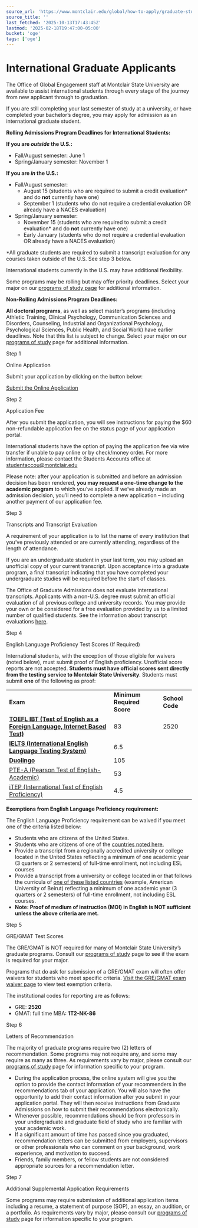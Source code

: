 ```yaml
---
source_url: 'https://www.montclair.edu/global/how-to-apply/graduate-students/'
source_title: ''
last_fetched: '2025-10-13T17:43:45Z'
lastmod: '2025-02-18T19:47:00-05:00'
bucket: 'oge'
tags: ['oge']
---
```


# International Graduate Applicants

The Office of Global Engagement staff at Montclair State University are available to assist international students through every stage of the journey from new applicant through to graduation.

If you are still completing your last semester of study at a university, or have completed your bachelor’s degree, you may apply for admission as an international graduate student.

**Rolling Admissions Program Deadlines for International Students:**

**If you are *outside* the U.S.:**

* Fall/August semester: June 1
* Spring/January semester: November 1

**If you are *in* the U.S.:**

* Fall/August semester:
  + August 15 (students who are required to submit a credit evaluation\* and do **not** currently have one)
  + September 1 (students who do not require a credential evaluation OR already have a NACES evaluation)
* Spring/January semester:
  + November 15 (students who are required to submit a credit evaluation\* and do **not** currently have one)
  + Early January (students who do not require a credential evaluation OR already have a NACES evaluation)

\*All graduate students are required to submit a transcript evaluation for any courses taken outside of the U.S. See step 3 below.

International students currently in the U.S. may have additional flexibility.

Some programs may be rolling but may offer priority deadlines. Select your major on our [programs of study page](https://www.montclair.edu/graduate/programs-of-study/) for additional information.

**Non-Rolling Admissions Program Deadlines:**

**All doctoral programs**, as well as select master’s programs (including Athletic Training, Clinical Psychology, Communication Sciences and Disorders, Counseling, Industrial and Organizational Psychology, Psychological Sciences, Public Health, and Social Work) have earlier deadlines. Note that this list is subject to change. Select your major on our [programs of study](https://www.montclair.edu/graduate/programs-of-study/) page for additional information.

Step 1

Online Application

Submit your application by clicking on the button below:

[Submit the Online Application](https://graduate.montclair.edu/apply/)

Step 2

Application Fee

After you submit the application, you will see instructions for paying the $60 non-refundable application fee on the status page of your application portal.

International students have the option of paying the application fee via wire transfer if unable to pay online or by check/money order. For more information, please contact the Students Accounts office at [studentaccou@montclair.edu](mailto:studentaccou@montclair.edu)

Please note: after your application is submitted and before an admission decision has been rendered, **you may request a one-time change to the academic program** to which you’ve applied. If we’ve already made an admission decision, you’ll need to complete a new application – including another payment of our application fee.

Step 3

Transcripts and Transcript Evaluation

A requirement of your application is to list the name of every institution that you’ve previously attended or are currently attending, regardless of the length of attendance.

If you are an undergraduate student in your last term, you may upload an unofficial copy of your current transcript. Upon acceptance into a graduate program, a final transcript indicating that you have completed your undergraduate studies will be required before the start of classes.

The Office of Graduate Admissions does not evaluate international transcripts. Applicants with a non-U.S. degree must submit an official evaluation of all previous college and university records. You may provide your own or be considered for a free evaluation provided by us to a limited number of qualified students. See the information about transcript evaluations [here](https://www.montclair.edu/global/graduate-transcript-evaluation-options-and-process/).

Step 4

English Language Proficiency Test Scores &lpar;If Required&rpar;

International students, with the exception of those eligible for waivers (noted below), must submit proof of English proficiency. Unofficial score reports are not accepted. **Students must have official scores sent directly from the testing service to Montclair State University**. Students must submit **one** of the following as proof:

|  |  |  |
| --- | --- | --- |
| **Exam** | **Minimum Required Score** | **School Code** |
| [**TOEFL IBT (Test of English as a Foreign Language, Internet Based Test)**](https://www.ets.org/toefl) | 83 | 2520 |
| [**IELTS (International English Language Testing System)**](https://www.ielts.org/en-us) | 6.5 |  |
| [**Duolingo**](https://englishtest.duolingo.com/home) | 105 |  |
| [PTE-A (Pearson Test of English-Academic)](https://www.pearsonpte.com/) | 53 |  |
| [iTEP (International Test of English Proficiency)](https://www.itepexam.com/) | 4.5 |  |

**Exemptions from English Language Proficiency requirement:**

The English Language Proficiency requirement can be waived if you meet one of the criteria listed below:

* Students who are citizens of the United States.
* Students who are citizens of one of the [countries noted here.](https://www.montclair.edu/global/how-to-apply/english-language-proficiency-test-requirement-exemptions)
* Provide a transcript from a regionally accredited university or college located in the United States reflecting a minimum of one academic year (3 quarters or 2 semesters) of full-time enrollment, not including ESL courses
* Provide a transcript from a university or college located in or that follows the curricula of [one of these listed countries](https://www.montclair.edu/global/how-to-apply/english-language-proficiency-test-requirement-exemptions/) (example, American University of Beirut) reflecting a minimum of one academic year (3 quarters or 2 semesters) of full-time enrollment, not including ESL courses.
* **Note: Proof of medium of instruction (MOI) in English is NOT sufficient unless the above criteria are met.**

Step 5

GRE&sol;GMAT Test Scores

The GRE/GMAT is NOT required for many of Montclair State University’s graduate programs. Consult our [programs of study](https://www.montclair.edu/graduate/programs-of-study/) page to see if the exam is required for your major.

Programs that do ask for submission of a GRE/GMAT exam will often offer waivers for students who meet specific criteria. [Visit the GRE/GMAT exam waiver page](https://gradschool.montclair.edu/gradweb/forms/testwaiverlist.php?test_type=GRE&program=) to view test exemption criteria.

The institutional codes for reporting are as follows:

* GRE: **2520**
* GMAT: full time MBA: **1T2-NK-86**

Step 6

Letters of Recommendation

The majority of graduate programs require two (2) letters of recommendation. Some programs may not require any, and some may require as many as three. As requirements vary by major, please consult our [programs of study](https://www.montclair.edu/graduate/programs-of-study/) page for information specific to your program.

* During the application process, the online system will give you the option to provide the contact information of your recommenders in the recommendations tab of your application. You will also have the opportunity to add their contact information after you submit in your application portal. They will then receive instructions from Graduate Admissions on how to submit their recommendations electronically.
* Whenever possible, recommendations should be from professors in your undergraduate and graduate field of study who are familiar with your academic work.
* If a significant amount of time has passed since you graduated, recommendation letters can be submitted from employers, supervisors or other professionals who can comment on your background, work experience, and motivation to succeed.
* Friends, family members, or fellow students are not considered appropriate sources for a recommendation letter.

Step 7

Additional Supplemental Application Requirements

Some programs may require submission of additional application items including a resume, a statement of purpose (SOP), an essay, an audition, or a portfolio. As requirements vary by major, please consult our [programs of study](https://www.montclair.edu/graduate/programs-of-study/) page for information specific to your program.